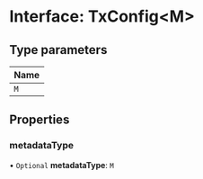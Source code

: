 # Interface: TxConfig<M\>

## Type parameters

| Name |
| :------ |
| `M` |

## Properties

### metadataType

• `Optional` **metadataType**: `M`
